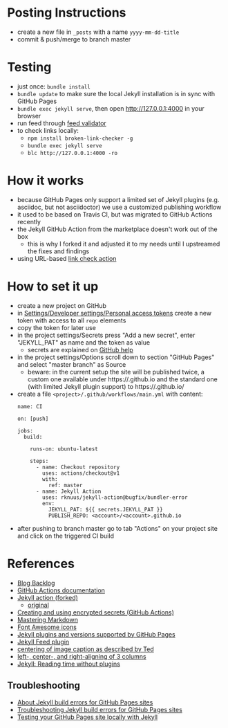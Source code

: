 # Posting Instructions
- create a new file in `_posts` with a name `yyyy-mm-dd-title`
- commit & push/merge to branch master

# Testing
- just once: `bundle install`
- `bundle update` to make sure the local Jekyll installation is in sync with GitHub Pages
- `bundle exec jekyll serve`, then open http://127.0.0.1:4000 in your browser
- run feed through [feed validator](http://www.feedvalidator.org/check.cgi?url=https%3A%2F%2Frknuus.github.io%2Ffeed.xml)
- to check links locally:
  - `npm install broken-link-checker -g`
  - `bundle exec jekyll serve`
  - `blc http://127.0.0.1:4000 -ro`

# How it works
- because GitHub Pages only support a limited set of Jekyll plugins (e.g. asciidoc, but not asciidoctor) we use a customized publishing workflow
- it used to be based on Travis CI, but was migrated to GitHub Actions recently
- the Jekyll GitHub Action from the marketplace doesn't work out of the box
  - this is why I forked it and adjusted it to my needs until I upstreamed the fixes and findings
- using URL-based [link check action](https://github.com/marketplace/actions/broken-link-check)

# How to set it up
- create a new project on GitHub
- in [Settings/Developer settings/Personal access tokens](https://github.com/settings/tokens) create a new token with access to all `repo` elements
- copy the token for later use
- in the project settings/Secrets press "Add a new secret", enter "JEKYLL_PAT" as name and the token as value
  - secrets are explained on [GitHub help](https://help.github.com/en/actions/automating-your-workflow-with-github-actions/creating-and-using-encrypted-secrets)
- in the project settings/Options scroll down to section "GitHub Pages" and select "master branch" as Source
  - beware: in the current setup the site will be published twice, a custom one available under https://<account>.github.io and the standard one (with limited Jekyll plugin support) to https://<account>.github.io/<project>
- create a file `<project>/.github/workflows/main.yml` with content:
  ```
  name: CI

  on: [push]

  jobs:
    build:

      runs-on: ubuntu-latest

      steps:
        - name: Checkout repository
          uses: actions/checkout@v1
          with:
            ref: master
        - name: Jekyll Action
          uses: rknuus/jekyll-action@bugfix/bundler-error
          env:
            JEKYLL_PAT: ${{ secrets.JEKYLL_PAT }}
            PUBLISH_REPO: <account>/<account>.github.io
    ```
- after pushing to branch master go to tab "Actions" on your project site and click on the triggered CI build

# References
- [Blog Backlog](https://trello.com/b/BPfN97cY/agile-quality-blog)
- [GitHub Actions documentation](https://help.github.com/en/actions/automating-your-workflow-with-github-actions)
- [Jekyll action (forked)](https://github.com/rknuus/yet-another-jekyll-action)
  - [original](https://github.com/marketplace/actions/jekyll-action)
- [Creating and using encrypted secrets (GitHub Actions)](https://help.github.com/en/actions/automating-your-workflow-with-github-actions/creating-and-using-encrypted-secrets)
- [Mastering Markdown](https://guides.github.com/features/mastering-markdown/)
- [Font Awesome icons](https://fontawesome.com/icons/clock?style=regular)
- [Jekyll plugins and versions supported by GitHub Pages](https://pages.github.com/versions/)
- [Jekyll Feed plugin](https://github.com/jekyll/jekyll-feed)
- [centering of image caption as described by Ted](https://discuss.asciidoctor.org/How-to-center-image-caption-when-the-image-is-centered-td901.html)
- [left-, center-, and right-aligning of 3 columns](https://stackoverflow.com/a/14269831)
- [Jekyll: Reading time without plugins](https://carlosbecker.com/posts/jekyll-reading-time-without-plugins)

## Troubleshooting
- [About Jekyll build errors for GitHub Pages sites](https://help.github.com/en/github/working-with-github-pages/about-jekyll-build-errors-for-github-pages-sites)
- [Troubleshooting Jekyll build errors for GitHub Pages sites](https://help.github.com/en/github/working-with-github-pages/troubleshooting-jekyll-build-errors-for-github-pages-sites)
- [Testing your GitHub Pages site locally with Jekyll](https://help.github.com/en/github/working-with-github-pages/testing-your-github-pages-site-locally-with-jekyll)
